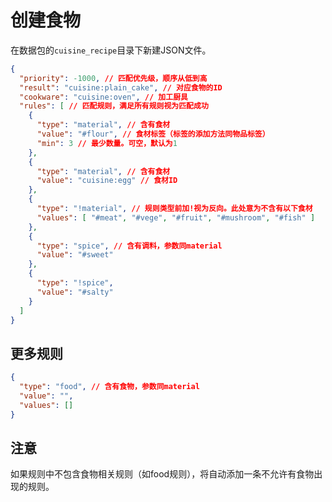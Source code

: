 # 创建食物

在数据包的`cuisine_recipe`目录下新建JSON文件。

```json
{
  "priority": -1000, // 匹配优先级，顺序从低到高
  "result": "cuisine:plain_cake", // 对应食物的ID
  "cookware": "cuisine:oven", // 加工厨具
  "rules": [ // 匹配规则，满足所有规则视为匹配成功
    {
      "type": "material", // 含有食材
      "value": "#flour", // 食材标签（标签的添加方法同物品标签）
      "min": 3 // 最少数量。可空，默认为1
    },
    {
      "type": "material", // 含有食材
      "value": "cuisine:egg" // 食材ID
    },
    {
      "type": "!material", // 规则类型前加!视为反向。此处意为不含有以下食材
      "values": [ "#meat", "#vege", "#fruit", "#mushroom", "#fish" ]
    },
    {
      "type": "spice", // 含有调料，参数同material
      "value": "#sweet"
    },
    {
      "type": "!spice",
      "value": "#salty"
    }
  ]
}
```

## 更多规则

```json
{
  "type": "food", // 含有食物，参数同material
  "value": "",
  "values": []
}
```

## 注意

如果规则中不包含食物相关规则（如food规则），将自动添加一条不允许有食物出现的规则。
